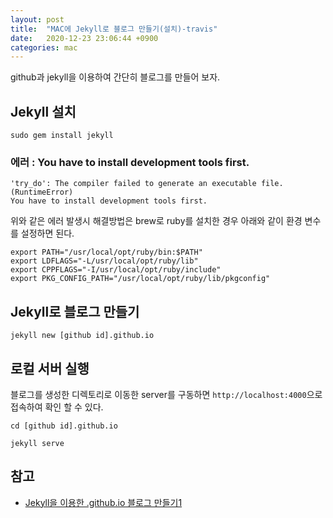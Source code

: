 ```yaml
---
layout: post
title:  "MAC에 Jekyll로 블로그 만들기(설치)-travis"
date:   2020-12-23 23:06:44 +0900
categories: mac
---
```


github과 jekyll을 이용하여 간단히 블로그를 만들어 보자.

## Jekyll 설치
```
sudo gem install jekyll
```

### 에러 : You have to install development tools first. 

```
'try_do': The compiler failed to generate an executable file. (RuntimeError)
You have to install development tools first.
```
위와 같은 에러 발생시 해결방법은 brew로 ruby를 설치한 경우 아래와 같이 환경 변수를 설정하면 된다.

```
export PATH="/usr/local/opt/ruby/bin:$PATH"
export LDFLAGS="-L/usr/local/opt/ruby/lib"
export CPPFLAGS="-I/usr/local/opt/ruby/include"
export PKG_CONFIG_PATH="/usr/local/opt/ruby/lib/pkgconfig"
```

## Jekyll로 블로그 만들기

```
jekyll new [github id].github.io
```

## 로컬 서버 실행
블로그를 생성한 디렉토리로 이동한 server를 구동하면 `http://localhost:4000`으로 접속하여 확인 할 수 있다.
```
cd [github id].github.io

jekyll serve
```


## 참고
* [Jekyll을 이용한 .github.io 블로그 만들기1](https://gmlwjd9405.github.io/2017/10/06/Jekyll-github.io-blog-1.html)
